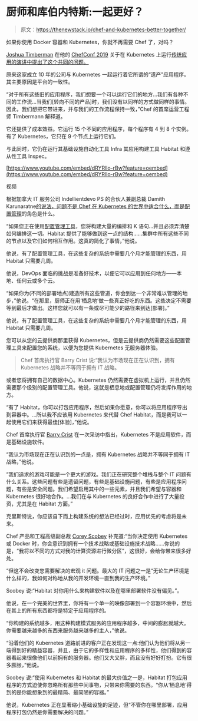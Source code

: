 # 厨师和库伯内特斯:一起更好？

> 原文：<https://thenewstack.io/chef-and-kubernetes-better-together/>

如果你使用 Docker 容器和 Kubernetes，你就不再需要 Chef 了，对吗？

[Joshua Timberman](https://twitter.com/jtimberman) 在他的 [ChefConf 2019](https://chefconf.chef.io/) 关于在 Kubernetes 上运行[传统应用的演讲中提出了这个共同的问题。](https://speakerdeck.com/jtimberman/running-legacy-apps-on-k8s/)

原来这家成立 10 年的公司与 Kubernetes 一起运行着它所谓的“遗产”应用程序。其主要原因是平台的一致性。

“对于所有这些旧的应用程序，我们想要一个可以运行它们的地方…我们有各种不同的工作流…当我们[转向不同的产品]时，我们没有以同样的方式做同样的事情。因此，我们想把它带进来，并与我们的工作流程保持一致，”Chef 的首席运营工程师 Timbermann 解释道。

它还提供了成本效益。它运行 15 个不同的应用程序，每个程序有 4 到 8 个实例。有了 Kubernetes，它只在 9 个节点上运行它们。

与此同时，它仍在运行其基础设施自动化工具 Infra 其应用构建工具 Habitat 和遵从性工具 Inspec。

[https://www.youtube.com/embed/dRYRllo-rBw?feature=oembed](https://www.youtube.com/embed/dRYRllo-rBw?feature=oembed)

视频

根据加拿大 IT 服务公司 Indellientdevo PS 的合伙人兼副总裁 Damith Karunaratne[的说法，问题不是 Chef 在 Kubernetes 的世界中适合什么，而是](https://www.linkedin.com/in/damithkarunaratne/?originalSubdomain=ca)[配置管理](/chefs-adam-jacob-configuration-management-versus-human-element/)的角色是什么。

“如果您正在使用[配置管理工具](https://thenewstack.io/kubernetes-federation-post-configuration-management-universe/)，您将构建大量的编排和 K 语句…并且必须弄清楚如何编排这一切。Habitat 提供了能够做到这一点的结构……集群中所有这些不同的节点以及它们如何相互作用。这真的简化了事情，”他说。

他说，有了配置管理工具，在这些复杂的系统中需要几个月才能管理的东西，用 Habitat 只需要几周。

他说，DevOps 面临的挑战是准备好技术，以便它可以应用到任何地方——本地、任何云或多个云。

“如果你为(不同的部署地点)建造所有这些管道，你会到达一个非常难以管理的地步，”他说。“在那里，厨师正在用‘栖息地’做一些真正好吃的东西。这些决定不需要等到最后才做出。这样您就可以有一条或尽可能少的路径来到达[部署]。”

他说，有了配置管理工具，在这些复杂的系统中需要几个月才能管理的东西，用 Habitat 只需要几周。

您可以从您的云提供商那里获得 Kubernetes，但是云提供商仍然需要这些配置管理工具来配置您的系统，以便为您提供 Kubernetes 无服务器体验。

> Chef 首席执行官 Barry Crist 说:“我认为市场现在正在认识到，拥有 Kubernetes 战略并不等同于拥有 IT 战略。

或者您将拥有自己的数据中心。Kubernetes 仍然需要在虚拟机上运行，并且仍然需要那个级别的配置管理工具。他说，这就是栖息地或配置管理仍将发挥作用的地方。

“有了 Habitat，你可以打包应用程序，然后如果你愿意，你可以将应用程序导出到容器中。…所以我不应该用 Kubernetes 来代替 Chef Habitat，而是我可以一起使用它们来获得最佳[体验]，”他说。

Chef 首席执行官 [Barry Crist](https://www.youtube.com/watch?v=CmLUxCzxq3c) 在一次采访中指出，Kubernetes 不是应用软件，而是基础设施软件。

“我认为市场现在正在认识到的一点是，拥有 Kubernetes 战略并不等同于拥有 IT 战略，”他说。

“我们追求的游戏可能是一个更大的游戏。我们正在研究整个堆栈与整个 IT 问题有什么关系。这些问题有些是遗留问题，有些是基础设施问题，有些是应用程序问题，有些是安全问题。我们希望启用其中的一些元素，并且我们希望与容器和 Kubernetes 很好地合作。…我们在与 Kubernetes 的良好合作中进行了大量投资，尤其是在 Habitat 方面。”

克里斯特说，你应该自下而上构建系统的想法已经过时，应用优先的考虑将是未来。

Chef 产品和工程高级副总裁 [Corey Scobey](https://twitter.com/cscobie_chef?lang=en) 补充道:“当你决定使用 Kubernetes 或 Docker 时，你会意识到拥有一个技术战略或基础设施技术战略……你说的是，“我将以不同的方式对我的计算资源进行微分区”，这很好，会给你带来很多好处。

“但这不会改变您需要解决的宏观 it 问题。最大的 IT 问题之一是“无论生产环境是什么样的，我如何对称地从我的开发环境一直到我的生产环境。”

Scobey 说:“Habitat 对你用什么来构建软件以及在哪里部署软件没有偏见。”。

他说，在一个完美的世界里，你将有一个单一的映像部署到一个容器环境中，然后在其上的所有东西都将是特定于应用程序的。

“你构建的系统越多，用这种构建模式服务的应用程序越多，中间的膨胀就越大。你需要越来越多的东西来服务越来越多的主人，”他说。

“沿着他们的 Kubernetes 道路前进的客户正在发现这一点:他们认为他们将从另一端得到好的精益容器，并且，由于它的多样性和应用程序的多样性，他们得到的容器看起来很像他们以前拥有的服务器。他们又大又胖，而且没有好好打扮。它有很多膨胀，”他说。

Scobey 说:“使用 Kubernetes 和 Habitat 的最大价值之一是，Habitat 打包应用程序的方式迫使你忽略所有那些中间事物，只带来你需要的东西。“你从‘栖息地’得到的是你能想象到的最精简、最简陋的容器。”

他说，Kubernetes 正在显著缩小基础设施的足迹，但“不管你在哪里部署，应用程序打包仍然是你需要解决的问题。”

<svg xmlns:xlink="http://www.w3.org/1999/xlink" viewBox="0 0 68 31" version="1.1"><title>Group</title> <desc>Created with Sketch.</desc></svg>